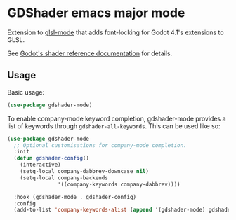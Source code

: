 # GDShader emacs major mode

Extension to [glsl-mode](https://github.com/jimhourihan/glsl-mode) that adds font-locking for Godot 4.1's extensions to
GLSL.

See [Godot's shader reference documentation](https://docs.godotengine.org/en/stable/tutorials/shaders/shader_reference/index.html) for details.

## Usage

Basic usage:

```el
(use-package gdshader-mode)
```

To enable company-mode keyword completion, gdshader-mode provides a list of
keywords through `gdshader-all-keywords`. This can be used like so:

```el
(use-package gdshader-mode
  ;; Optional customisations for company-mode completion.
  :init
  (defun gdshader-config()
    (interactive)
    (setq-local company-dabbrev-downcase nil)
    (setq-local company-backends
                '((company-keywords company-dabbrev))))

  :hook (gdshader-mode . gdshader-config)
  :config
  (add-to-list 'company-keywords-alist (append '(gdshader-mode) gdshader-all-keywords)))
```

